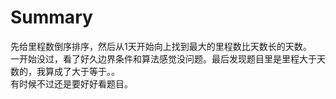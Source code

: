 # Summary
先给里程数倒序排序，然后从1天开始向上找到最大的里程数比天数长的天数。  
一开始没过，看了好久边界条件和算法感觉没问题。最后发现题目里是里程大于天数的，我算成了大于等于。。  
有时候不过还是要好好看题目。  
